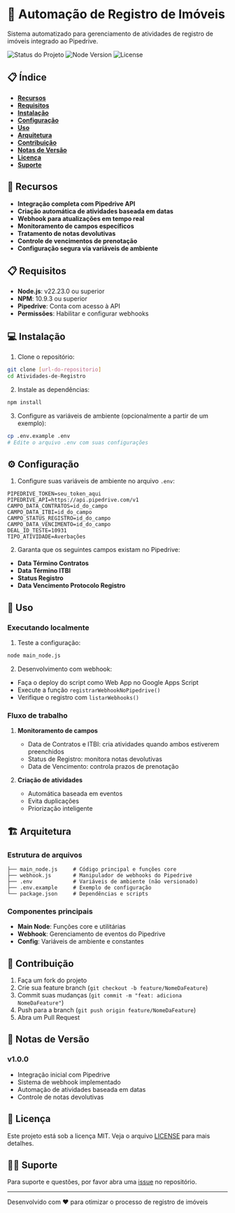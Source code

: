 # 🏢 Automação de Registro de Imóveis

Sistema automatizado para gerenciamento de atividades de registro de imóveis integrado ao Pipedrive.

![Status do Projeto](https://img.shields.io/badge/status-em%20desenvolvimento-green)
![Node Version](https://img.shields.io/badge/node-v22.23.0-brightgreen)
![License](https://img.shields.io/badge/license-MIT-blue)

## 📋 Índice

- **[Recursos](#-recursos)**
- **[Requisitos](#-requisitos)**
- **[Instalação](#-instalação)**
- **[Configuração](#-configuração)**
- **[Uso](#-uso)**
- **[Arquitetura](#-arquitetura)**
- **[Contribuição](#-contribuição)**
- **[Notas de Versão](#-notas-de-versão)**
- **[Licença](#-licença)**
- **[Suporte](#-suporte)**

## 🚀 Recursos

- **Integração completa com Pipedrive API**
- **Criação automática de atividades baseada em datas**
- **Webhook para atualizações em tempo real**
- **Monitoramento de campos específicos**
- **Tratamento de notas devolutivas**
- **Controle de vencimentos de prenotação**
- **Configuração segura via variáveis de ambiente**

## 📋 Requisitos

- **Node.js**: v22.23.0 ou superior
- **NPM**: 10.9.3 ou superior
- **Pipedrive**: Conta com acesso à API
- **Permissões**: Habilitar e configurar webhooks

## 💻 Instalação

1. Clone o repositório:
```bash
git clone [url-do-repositorio]
cd Atividades-de-Registro
```

2. Instale as dependências:
```bash
npm install
```

3. Configure as variáveis de ambiente (opcionalmente a partir de um exemplo):
```bash
cp .env.example .env
# Edite o arquivo .env com suas configurações
```

## ⚙️ Configuração

1) Configure suas variáveis de ambiente no arquivo `.env`:

```env
PIPEDRIVE_TOKEN=seu_token_aqui
PIPEDRIVE_API=https://api.pipedrive.com/v1
CAMPO_DATA_CONTRATOS=id_do_campo
CAMPO_DATA_ITBI=id_do_campo
CAMPO_STATUS_REGISTRO=id_do_campo
CAMPO_DATA_VENCIMENTO=id_do_campo
DEAL_ID_TESTE=10931
TIPO_ATIVIDADE=Averbações
```

2) Garanta que os seguintes campos existam no Pipedrive:
- **Data Término Contratos**
- **Data Término ITBI**
- **Status Registro**
- **Data Vencimento Protocolo Registro**

## 🎯 Uso

### Executando localmente

1. Teste a configuração:
```bash
node main_node.js
```

2. Desenvolvimento com webhook:
- Faça o deploy do script como Web App no Google Apps Script
- Execute a função `registrarWebhookNoPipedrive()`
- Verifique o registro com `listarWebhooks()`

### Fluxo de trabalho

1) **Monitoramento de campos**
   - Data de Contratos e ITBI: cria atividades quando ambos estiverem preenchidos
   - Status de Registro: monitora notas devolutivas
   - Data de Vencimento: controla prazos de prenotação

2) **Criação de atividades**
   - Automática baseada em eventos
   - Evita duplicações
   - Priorização inteligente

## 🏗 Arquitetura

### Estrutura de arquivos

```
├── main_node.js     # Código principal e funções core
├── webhook.js       # Manipulador de webhooks do Pipedrive
├── .env             # Variáveis de ambiente (não versionado)
├── .env.example     # Exemplo de configuração
└── package.json     # Dependências e scripts
```

### Componentes principais

- **Main Node**: Funções core e utilitárias
- **Webhook**: Gerenciamento de eventos do Pipedrive
- **Config**: Variáveis de ambiente e constantes

## 🤝 Contribuição

1. Faça um fork do projeto
2. Crie sua feature branch (`git checkout -b feature/NomeDaFeature`)
3. Commit suas mudanças (`git commit -m "feat: adiciona NomeDaFeature"`)
4. Push para a branch (`git push origin feature/NomeDaFeature`)
5. Abra um Pull Request

## 📝 Notas de Versão

### v1.0.0
- Integração inicial com Pipedrive
- Sistema de webhook implementado
- Automação de atividades baseada em datas
- Controle de notas devolutivas

## 📄 Licença

Este projeto está sob a licença MIT. Veja o arquivo [LICENSE](LICENSE) para mais detalhes.

## 🙋‍♂️ Suporte

Para suporte e questões, por favor abra uma [issue](issues) no repositório.

---

Desenvolvido com ❤️ para otimizar o processo de registro de imóveis


